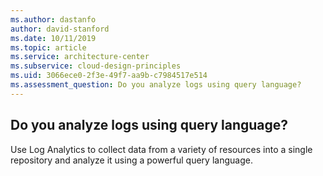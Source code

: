 ```yaml
---
ms.author: dastanfo
author: david-stanford
ms.date: 10/11/2019
ms.topic: article
ms.service: architecture-center
ms.subservice: cloud-design-principles
ms.uid: 3066ece0-2f3e-49f7-aa9b-c7984517e514
ms.assessment_question: Do you analyze logs using query language?
---
```

## Do you analyze logs using query language?

Use Log Analytics to collect data from a variety of resources into a single repository and analyze it using a powerful query language.
